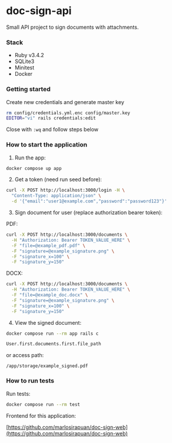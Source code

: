 # doc-sign-api

Small API project to sign documents with attachments.

### Stack

- Ruby v3.4.2
- SQLite3
- Minitest
- Docker

### Getting started

Create new credentials and generate master key

  ```bash
  rm config/credentials.yml.enc config/master.key
  EDITOR="vi" rails credentials:edit
  ```

Close with `:wq` and follow steps below

### How to start the application

1) Run the app:

  ```bash
  docker compose up app
  ```

2) Get a token (need run seed before):

  ```bash
  curl -X POST http://localhost:3000/login -H \
    "Content-Type: application/json" \
    -d '{"email":"user1@example.com","password":"password123"}'
  ```

3) Sign document for user (replace authorization bearer token):

  PDF:
  ```bash
  curl -X POST http://localhost:3000/documents \
    -H "Authorization: Bearer TOKEN_VALUE_HERE" \
    -F "file=@example_pdf.pdf" \
    -F "signature=@example_signature.png" \
    -F "signature_x=100" \
    -F "signature_y=150"
  ```

  DOCX:
  ```bash
  curl -X POST http://localhost:3000/documents \
    -H "Authorization: Bearer TOKEN_VALUE_HERE" \
    -F "file=@example_doc.docx" \
    -F "signature=@example_signature.png" \
    -F "signature_x=100" \
    -F "signature_y=150"
  ```

4) View the signed document:

  ```bash
  docker compose run --rm app rails c

  User.first.documents.first.file_path
  ```

  or access path:

  ```
  /app/storage/example_signed.pdf
  ```

### How to run tests

Run tests:

  ```bash
  docker compose run --rm test
  ```

Frontend for this application:

[https://github.com/marlosirapuan/doc-sign-web](https://github.com/marlosirapuan/doc-sign-web)
